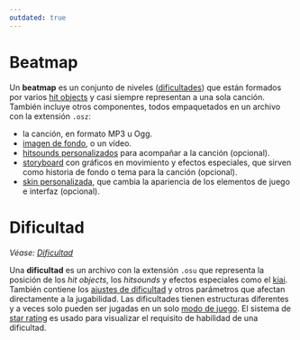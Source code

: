 ```yaml
---
outdated: true
---
```


# Beatmap

Un **beatmap** es un conjunto de niveles ([dificultades](#dificultad)) que están formados por varios [hit objects](/wiki/Hit_object/es.md) y casi siempre representan a una sola canción. También incluye otros componentes, todos empaquetados en un archivo con la extensión `.osz`:

- la canción, en formato MP3 u Ogg.
- [imagen de fondo](/wiki/Beatmap/Background/en.md), o un vídeo.
- [hitsounds personalizados](/wiki/Beatmapping/Hitsound/en.md) para acompañar a la canción (opcional).
- [storyboard](/wiki/Storyboard/es.md) con gráficos en movimiento y efectos especiales, que sirven como historia de fondo o tema para la canción (opcional).
- [skin personalizada](/wiki/Skinning/es.md), que cambia la apariencia de los elementos de juego e interfaz (opcional).

# Dificultad

*Véase: [Dificultad](/wiki/Beatmap/Difficulty/es.md)*

Una **dificultad** es un archivo con la extensión `.osu` que representa la posición de los *hit objects*, los *hitsounds* y efectos especiales como el [kiai](/wiki/Gameplay/Kiai_time/es.md). También contiene los [ajustes de dificultad](/wiki/Client/Beatmap_editor/Song_Setup/en.md#difficulty) y otros parámetros que afectan directamente a la jugabilidad. Las dificultades tienen estructuras diferentes y a veces solo pueden ser jugadas en un solo [modo de juego](/wiki/Game_mode/es.md). El sistema de [star rating](/wiki/Beatmapping/Star_rating/en.md) es usado para visualizar el requisito de habilidad de una dificultad.

